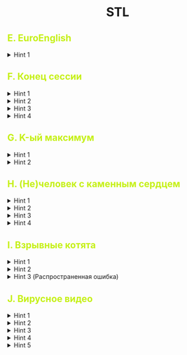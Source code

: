 <h1 style="text-align: center;">STL</h1>

## <span style="color: #c5f015"> E. EuroEnglish  </span>

<details>
    <summary>Hint 1</summary>

Данная задача на реализацию и в каком-то смысле на силу рук. Советы для простоты написания:
1. Разделите весь текст по пробелам и разделительным символам, то есть считайте массив слов.
2. Для каждого слова можно сделать метку, начинается оно с большой буквы или нет. А после сделать первую букву маленькой во всех словах.
3. Выделите все в как можно большее количество функций. Логику когда всегда хорошо разделять.
4. Для проверки на артикли используйте
    ```c++
    if (s == "an" || s == "a" || s == "the")
    ```
    А не посимвольное сравнение.

</details>


## <span style="color: #c5f015"> F. Конец сессии </span>

<details>
    <summary>Hint 1</summary>

Подумайте в каком порядке оптимально есть чизкейки.

</details>

<details>
    <summary>Hint 2</summary>

Нет смысла идти к более даленьму чизкейку, а потом возвращаться к более ближнему. Таким образом мы будем просто идти по прямой слева направо и есть какие-то чизкейки. Пусть мы зафиксировали координату $x$ (среди координат чизкейков) на которой закончится время. Какое максимальное количество чизкейков мы могли съесть?

</details>

<details>
    <summary>Hint 3</summary>

На каждой координате $x$ нам нужно решить задачу: Какое максимальное количество чизкейков мы съедим, если у нас есть время $T' = T - x$.
Причем нам известен массив $t_1, t_2, ..., t_k$
Если бы решали втупую для каждой $x$, то мы бы отсортировали массив $t$. И набирали самые быстро съедаемые чизкейки пока есть время.

</details>

<details>
    <summary>Hint 4</summary>

Чтобы быстрее решать задачу для каждых $x$ можно использовать сет для поддержания самых быстро съедаемых чизкейков. Нужно подумать что будет происходить когда будет появляться новый чизкейк, когда мы переходим на новую координату. И что будет происходить из-за уменьшения доступного времени на поедание.

</details>

## <span style="color: #c5f015"> G. K-ый максимум </span>

<details>
    <summary>Hint 1</summary>

В стандартной бибилиотеки с++ нет подходящей структуры для решения данной задачи. К сожалнию ни set, ни map не умеют искать быстро $k$-ый по счету элемент.\
Все движения по итератору, например ```a.begin() + k``` или ```prev(a.end(), k)``` работают за $O(k)$

</details>

<details>
    <summary>Hint 2</summary>
Используйте ordered_set:

```c++
#include <ext/pb_ds/assoc_container.hpp>

#include <ext/pb_ds/tree_policy.hpp>

 

using namespace __gnu_pbds;

 

typedef tree<int, null_type, std::less<int>, rb_tree_tag, tree_order_statistics_node_update> ordered_set;

int main() {
    ordered_set x;
    x.insert(-num);
    x.erase(-num);
    find_by_order(num)
}
```

</details>

## <span style="color: #c5f015"> H. (Не)человек с каменным сердцем </span>

<details>
    <summary>Hint 1</summary>

В задаче требуется идти окном длины $m$ по массиву и собрать как можно больше наборов. \
Подумайте о том, как оптимально собирать наборы.

</details>

<details>
    <summary>Hint 2</summary>

Заметим, что достаточно просто жадно собирать наборы. То есть, ли мы понимаем, что на текущий позиции встречаются карты всех типов, то нужно просто для каждого типа брать карту, которая быстрее всех пропадет, то есть имеющая наименьший индекс. \
Подумайте, какая структура и как позволила бы делать это быстро.

</details>

<details>
    <summary>Hint 3</summary>

Будем хранить для каждого типа карты хранить set с позициями (доступными в текущем окне). А так же поддерживать количество различных карт на окне. \
Как на основе этой информации собрать наборы?

</details>

<details>
    <summary>Hint 4</summary>

На текущей позиции окна будем создавать наборы и удалять карты из set-ов. То есть пока различных карт $k$, будем за $O(k)$ пробегаться по всем сетам и брать оттуда карту с минимальным номером ($*s.begin()$), причем если какой-то из сетов стал пустым, это значит нужно уменьшить количество различных доступных карт. Далее, при сдвиге на 1 вправо нужно учесть то, что пропадает 1 карта и появляется 1 новая. Так повторяем процесс, пока не дойдем до конца массива.

</details>

## <span style="color: #c5f015"> I. Взрывные котята </span>

<details>
    <summary>Hint 1</summary>

Для почти всех котов верно, что сли кот с числом $x$ выключен, то и все коты с таким числом должны быть выключены. Таким образом нас интересует лишь количество котов для каждого числа. \
Подумайте, когда это неверно.

</details>

<details>
    <summary>Hint 2</summary>

Почти все числа разбиваются на пары, сумма которых в паре дает ровно $k$. Таким образом, в каждой паре нужно будет оставить лишь одно число, то есть одну кучку котов. Нужно выбрать оптимально.

</details>

<details>
    <summary>Hint 3 (Распространенная ошибка)</summary>

Когда рассуждения от Hint 1 и Hint 2 неверны. Если $k$ - четно, то число $\frac{k}{2}$ образует пару как бы с самим собой. И на самом деле, мы проиграем если таких чисел будет хотя бы 2. То есть, если у нас есть одно такое число это не страшно. Таким образом, нужно выключать не всех $p$ котов с таким числом, а только $p-1$.

</details>

## <span style="color: #c5f015"> J. Вирусное видео </span>

<details>
    <summary>Hint 1</summary>

Подумайте о том, как можно быстро (за $O(n)$) проверять, где нужно разомкнуть последовательность.

</details>

<details>
    <summary>Hint 2</summary>

Последовательность нужно размыкать всегда перед той позицией, где находится единица. Осталось лишь пройтись и проверить, что то, что получилось отсортировано. Однако это решение за $O(q\cdot n)$. Подумайте о том, какую информацию можно хранить кроме как для каждой позиции какое число там лежит. (Просто хранить массив а).\
Подумайте о том, что если $1$ находится на позиции $x$, то на какой позиции должна находится $2$? а $n$?

</details>

<details>
    <summary>Hint 3</summary>

Давайте для каждого числа $i$ от $1$ до $n$ хранить число $b_i = (pos_i - i + n)\mod n$, где $pos_i$ - индекс (в 1 нумерации) в массиве где находится число $i$. Заметим, что $b_i$ есть сдвиг (всегда неотрицательный) от позиции где должно было стоять число $i$, если бы массив выглядел как $1, 2, ..., n$. \
Подумайте, как на основе этой информации понимать можно ли разрезать массив, так чтобы он был отсортирован.

</details>

<details>
    <summary>Hint 4</summary>

Заметим, что все подходящие массивы выглядят как:
$$1, 2, 3, ..., n$$
$$n, 1, 2, ..., n-1$$
$$n-1, n, 1, 2, ..., n-2$$
$$\vdots$$
$$2, 3, ..., n-1, n, 1$$
Их и только их характеризует то, что это циклические сдвиги $1, 2, ..., n$. То есть мы сдвинули на 1 по циклу все элементы. То есть сдвиг от их исходной позиции увеличился на 1. Причем у всех одинаковый.\
Тогда ответ на задачу ДА, когда $b_1 = b_2 = ... = b_n$. \
Осталось придумать как быстро это проверять.

</details>

<details>
    <summary>Hint 5</summary>

Будем хранить multiset $b_i$-ых. При свапе двух элементов, меняются значения ровно двух элементов массива $b$ - Делается за $O(2 logn)$ Тогда чтобы проверить, что $b_1 = b_2 = ... = b_n$, достаточно проверить, что минимум равен максимуму в массиве $b$. Что легко делается с помощью multiset.

</details>